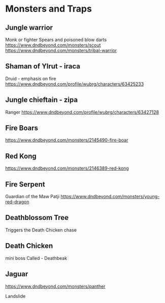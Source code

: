 # Monsters and Traps
## Jungle warrior
Monk or fighter
Spears and poisoned blow darts
https://www.dndbeyond.com/monsters/scout
https://www.dndbeyond.com/monsters/tribal-warrior

## Shaman of Ylrut - iraca
Druid - emphasis on fire
https://www.dndbeyond.com/profile/wubrg/characters/63425233

## Jungle chieftain - zipa
Ranger
https://www.dndbeyond.com/profile/wubrg/characters/63427128

## Fire Boars
https://www.dndbeyond.com/monsters/2145490-fire-boar

## Red Kong
https://www.dndbeyond.com/monsters/2146389-red-kong

## Fire Serpent
Guardian of the Maw
Patji
https://www.dndbeyond.com/monsters/young-red-dragon

## Deathblossom Tree
Triggers the Death Chicken chase

## Death Chicken
mini boss
Called - Deathbeak

## Jaguar
https://www.dndbeyond.com/monsters/panther


Landslide
